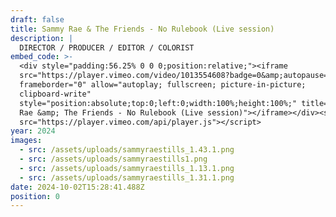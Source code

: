 ```yaml
---
draft: false
title: Sammy Rae & The Friends - No Rulebook (Live session)
description: |
  DIRECTOR / PRODUCER / EDITOR / COLORIST
embed_code: >-
  <div style="padding:56.25% 0 0 0;position:relative;"><iframe
  src="https://player.vimeo.com/video/1013554608?badge=0&amp;autopause=0&amp;player_id=0&amp;app_id=58479"
  frameborder="0" allow="autoplay; fullscreen; picture-in-picture;
  clipboard-write"
  style="position:absolute;top:0;left:0;width:100%;height:100%;" title="Sammy
  Rae &amp; The Friends - No Rulebook (Live session)"></iframe></div><script
  src="https://player.vimeo.com/api/player.js"></script>
year: 2024
images:
  - src: /assets/uploads/sammyraestills_1.43.1.png
  - src: /assets/uploads/sammyraestills1.png
  - src: /assets/uploads/sammyraestills_1.13.1.png
  - src: /assets/uploads/sammyraestills_1.31.1.png
date: 2024-10-02T15:28:41.488Z
position: 0
---
```


